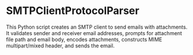 # SMTPClientProtocolParser
This Python script creates an SMTP client to send emails with attachments. It validates sender and receiver email addresses, prompts for attachment file path and email body, encodes attachments, constructs MIME multipart/mixed header, and sends the email.
